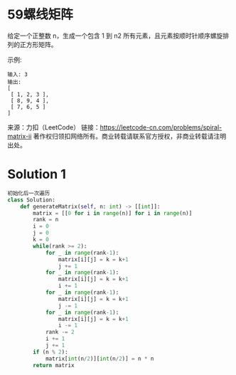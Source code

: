 # 59螺线矩阵

给定一个正整数 n，生成一个包含 1 到 n2 所有元素，且元素按顺时针顺序螺旋排列的正方形矩阵。

示例:
```
输入: 3
输出:
[
 [ 1, 2, 3 ],
 [ 8, 9, 4 ],
 [ 7, 6, 5 ]
]
```
来源：力扣（LeetCode）
链接：https://leetcode-cn.com/problems/spiral-matrix-ii
著作权归领扣网络所有。商业转载请联系官方授权，非商业转载请注明出处。

# Solution 1
``` python
初始化后一次遍历  
class Solution:
    def generateMatrix(self, n: int) -> [[int]]:
        matrix = [[0 for i in range(n)] for i in range(n)]
        rank = n
        i = 0
        j = 0
        k = 0
        while(rank >= 2):
            for _ in range(rank-1):
                matrix[i][j] = k = k+1
                j += 1
            for _ in range(rank-1):
                matrix[i][j] = k = k+1
                i += 1
            for _ in range(rank-1):
                matrix[i][j] = k = k+1
                j -= 1
            for _ in range(rank-1):
                matrix[i][j] = k = k+1
                i -= 1
            rank -= 2
            i += 1
            j += 1
        if (n % 2):
            matrix[int(n/2)][int(n/2)] = n * n
        return matrix
```